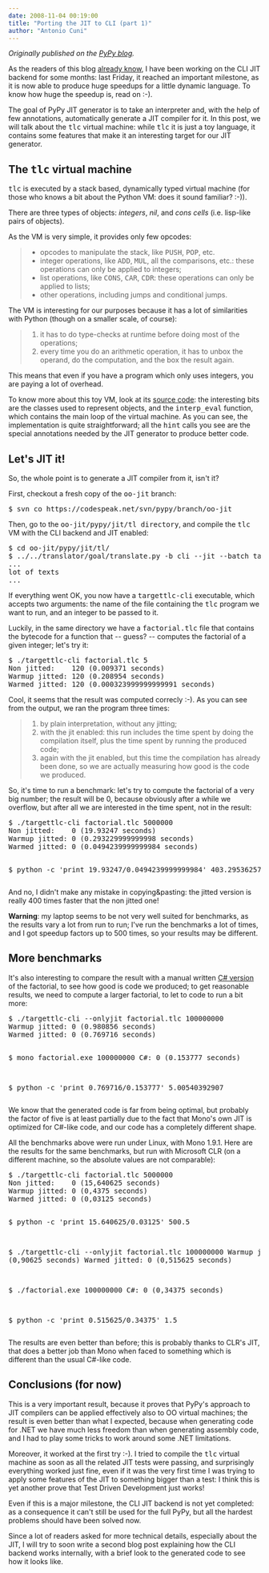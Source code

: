 ```yaml
---
date: 2008-11-04 00:19:00
title: "Porting the JIT to CLI (part 1)"
author: "Antonio Cuni"
---
```


_Originally published on the [PyPy blog](https://pypy.org/posts/2008/11/porting-jit-to-cli-part-1-8712941279840156635.html)._

<html><body><p>As the readers of this blog <a class="reference" href="/posts/2008/05/progresses-on-cli-jit-backend-front-1021772190959551376.html">already know</a>, I have been working on the CLI
JIT backend for some months: last Friday, it reached an important milestone,
as it is now able to produce huge speedups for a little dynamic language.  To
know how huge the speedup is, read on :-).</p>
<p>The goal of PyPy JIT generator is to take an interpreter and, with the help of
few annotations, automatically generate a JIT compiler for it.  In this post,
we will talk about the <tt class="docutils literal"><span class="pre">tlc</span></tt> virtual machine: while <tt class="docutils literal"><span class="pre">tlc</span></tt> it is just a toy
language, it contains some features that make it an interesting target for our
JIT generator.</p>
<div class="section">
<h2>The <tt class="docutils literal"><span class="pre">tlc</span></tt> virtual machine</h2>
<p><tt class="docutils literal"><span class="pre">tlc</span></tt> is executed by a stack based, dynamically typed virtual machine (for
those who knows a bit about the Python VM: does it sound familiar? :-)).</p>
<p>There are three types of objects: <em>integers</em>, <em>nil</em>, and <em>cons cells</em> (i.e.
lisp-like pairs of objects).</p>
<p>As the VM is very simple, it provides only few opcodes:</p>
<blockquote>
<ul class="simple">
<li>opcodes to manipulate the stack, like <tt class="docutils literal"><span class="pre">PUSH</span></tt>, <tt class="docutils literal"><span class="pre">POP</span></tt>, etc.</li>
<li>integer operations, like <tt class="docutils literal"><span class="pre">ADD</span></tt>, <tt class="docutils literal"><span class="pre">MUL</span></tt>, all the comparisons, etc.:
these operations can only be applied to integers;</li>
<li>list operations, like <tt class="docutils literal"><span class="pre">CONS</span></tt>, <tt class="docutils literal"><span class="pre">CAR</span></tt>, <tt class="docutils literal"><span class="pre">CDR</span></tt>: these operations can
only be applied to lists;</li>
<li>other operations, including jumps and conditional jumps.</li>
</ul>
</blockquote>
<p>The VM is interesting for our purposes because it has a lot of similarities
with Python (though on a smaller scale, of course):</p>
<blockquote>
<ol class="arabic simple">
<li>it has to do type-checks at runtime before doing most of the operations;</li>
<li>every time you do an arithmetic operation, it has to unbox the operand,
do the computation, and the box the result again.</li>
</ol>
</blockquote>
<p>This means that even if you have a program which only uses integers, you are
paying a lot of overhead.</p>
<p>To know more about this toy VM, look at its <a class="reference" href="https://codespeak.net/svn/pypy/branch/oo-jit/pypy/jit/tl/tlc.py">source code</a>: the interesting
bits are the classes used to represent objects, and the <tt class="docutils literal"><span class="pre">interp_eval</span></tt>
function, which contains the main loop of the virtual machine.  As you can
see, the implementation is quite straightforward; all the <tt class="docutils literal"><span class="pre">hint</span></tt> calls you
see are the special annotations needed by the JIT generator to produce better
code.</p>
</div>
<div class="section">
<h2>Let's JIT it!</h2>
<p>So, the whole point is to generate a JIT compiler from it, isn't it?</p>
<p>First, checkout a fresh copy of the <tt class="docutils literal"><span class="pre">oo-jit</span></tt> branch:</p>
<pre class="literal-block">
$ svn co https://codespeak.net/svn/pypy/branch/oo-jit
</pre>
<p>Then, go to the <tt class="docutils literal"><span class="pre">oo-jit/pypy/jit/tl</span> <span class="pre">directory</span></tt>, and compile the <tt class="docutils literal"><span class="pre">tlc</span></tt> VM
with the CLI backend and JIT enabled:</p>
<pre class="literal-block">
$ cd oo-jit/pypy/jit/tl/
$ ../../translator/goal/translate.py -b cli --jit --batch targettlc
...
lot of texts
...
</pre>
<p>If everything went OK, you now have a <tt class="docutils literal"><span class="pre">targettlc-cli</span></tt> executable, which
accepts two arguments: the name of the file containing the <tt class="docutils literal"><span class="pre">tlc</span></tt> program we
want to run, and an integer to be passed to it.</p>
<p>Luckily, in the same directory we have a <tt class="docutils literal"><span class="pre">factorial.tlc</span></tt> file that contains
the bytecode for a function that -- guess? -- computes the factorial of a
given integer; let's try it:</p>
<pre class="literal-block">
$ ./targettlc-cli factorial.tlc 5
Non jitted:    120 (0.009371 seconds)
Warmup jitted: 120 (0.208954 seconds)
Warmed jitted: 120 (0.000323999999999991 seconds)
</pre>
<p>Cool, it seems that the result was computed correcly :-). As you can see from
the output, we ran the program three times:</p>
<blockquote>
<ol class="arabic simple">
<li>by plain interpretation, without any jitting;</li>
<li>with the jit enabled: this run includes the time spent by doing the
compilation itself, plus the time spent by running the produced code;</li>
<li>again with the jit enabled, but this time the compilation has already
been done, so we are actually measuring how good is the code we produced.</li>
</ol>
</blockquote>
<p>So, it's time to run a benchmark: let's try to compute the factorial of a very
big number; the result will be 0, because obviously after a while we overflow,
but after all we are interested in the time spent, not in the result:</p>
<pre class="literal-block">
$ ./targettlc-cli factorial.tlc 5000000
Non jitted:    0 (19.93247 seconds)
Warmup jitted: 0 (0.293229999999998 seconds)
Warmed jitted: 0 (0.0494239999999984 seconds)

$ python -c 'print 19.93247/0.0494239999999984'
403.295362577
</pre>
<p>And no, I didn't make any mistake in copying&amp;pasting: the jitted version is
really 400 times faster that the non jitted one!</p>
<p><strong>Warning</strong>: my laptop seems to be not very well suited for benchmarks, as the
results vary a lot from run to run; I've run the benchmarks a lot of times,
and I got speedup factors up to 500 times, so your results may be different.</p>
</div>
<div class="section">
<h2>More benchmarks</h2>
<p>It's also interesting to compare the result with a manual written <a class="reference" href="https://codespeak.net/svn/user/antocuni/cli-bench/factorial.cs">C#
version</a> of the factorial, to see how good is code we produced; to get
reasonable results, we need to compute a larger factorial, to let to code to
run a bit more:</p>
<pre class="literal-block">
$ ./targettlc-cli --onlyjit factorial.tlc 100000000
Warmup jitted: 0 (0.980856 seconds)
Warmed jitted: 0 (0.769716 seconds)

$ mono factorial.exe 100000000
C#:            0 (0.153777 seconds)

$ python -c 'print 0.769716/0.153777'
5.00540392907
</pre>
<p>We know that the generated code is far from being optimal, but probably the
factor of five is at least partially due to the fact that Mono's own JIT is optimized for
C#-like code, and our code has a completely different shape.</p>
<p>All the benchmarks above were run under Linux, with Mono 1.9.1.  Here are the
results for the same benchmarks, but run with Microsoft CLR (on a different
machine, so the absolute values are not comparable):</p>
<pre class="literal-block">
$ ./targettlc-cli factorial.tlc 5000000
Non jitted:    0 (15,640625 seconds)
Warmup jitted: 0 (0,4375 seconds)
Warmed jitted: 0 (0,03125 seconds)

$ python -c 'print 15.640625/0.03125'
500.5

$ ./targettlc-cli --onlyjit factorial.tlc 100000000
Warmup jitted: 0 (0,90625 seconds)
Warmed jitted: 0 (0,515625 seconds)

$ ./factorial.exe 100000000
C#:            0 (0,34375 seconds)

$ python -c 'print 0.515625/0.34375'
1.5
</pre>
<p>The results are even better than before; this is probably thanks to CLR's JIT,
that does a better job than Mono when faced to something which is different
than the usual C#-like code.</p>
</div>
<div class="section">
<h2>Conclusions (for now)</h2>
<p>This is a very important result, because it proves that PyPy's approach to JIT
compilers can be applied effectively also to OO virtual machines; the result
is even better than what I expected, because when generating code for .NET we
have much less freedom than when generating assembly code, and I had to play
some tricks to work around some .NET limitations.</p>
<p>Moreover, it worked at the first try :-). I tried to compile the <tt class="docutils literal"><span class="pre">tlc</span></tt>
virtual machine as soon as all the related JIT tests were passing, and
surprisingly everything worked just fine, even if it was the very first time I
was trying to apply some features of the JIT to something bigger than a test:
I think this is yet another prove that Test Driven Development just works!</p>
<p>Even if this is a major milestone, the CLI JIT backend is not yet completed:
as a consequence it can't still be used for the full PyPy, but all the
hardest problems should have been solved now.</p>
<p>Since a lot of readers asked for more technical details, especially about the
JIT, I will try to soon write a second blog post explaining how the CLI backend works
internally, with a brief look to the generated code to see how it looks like.</p>
</div></body></html>
